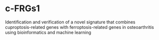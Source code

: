 # c-FRGs1
Identification and verification of a novel signature that combines cuproptosis-related genes with ferroptosis-related genes in osteoarthritis using bioinformatics and machine learning
